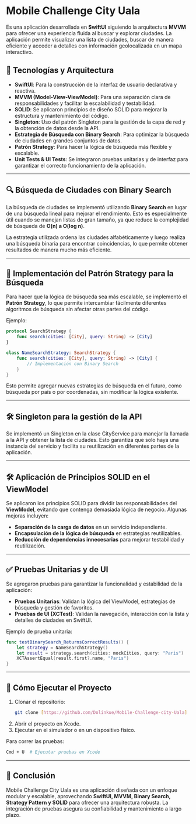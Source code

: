 # Mobile Challenge City Uala

Es una aplicación desarrollada en **SwiftUI** siguiendo la arquitectura **MVVM** para ofrecer una experiencia fluida al buscar y explorar ciudades. La aplicación permite visualizar una lista de ciudades, buscar de manera eficiente y acceder a detalles con información geolocalizada en un mapa interactivo.

## 📌 Tecnologías y Arquitectura

- **SwiftUI**: Para la construcción de la interfaz de usuario declarativa y reactiva.
- **MVVM (Model-View-ViewModel)**: Para una separación clara de responsabilidades y facilitar la escalabilidad y testabilidad.
- **SOLID**: Se aplicaron principios de diseño SOLID para mejorar la estructura y mantenimiento del código.
- **Singleton**: Uso del patrón Singleton para la gestión de la capa de red y la obtención de datos desde la API. 
- **Estrategia de Búsqueda con Binary Search**: Para optimizar la búsqueda de ciudades en grandes conjuntos de datos.
- **Patrón Strategy**: Para hacer la lógica de búsqueda más flexible y escalable.
- **Unit Tests & UI Tests**: Se integraron pruebas unitarias y de interfaz para garantizar el correcto funcionamiento de la aplicación.

---

## 🔍 Búsqueda de Ciudades con Binary Search

La búsqueda de ciudades se implementó utilizando **Binary Search** en lugar de una búsqueda lineal para mejorar el rendimiento. Esto es especialmente útil cuando se manejan listas de gran tamaño, ya que reduce la complejidad de búsqueda de **O(n) a O(log n)**.

La estrategia utilizada ordena las ciudades alfabéticamente y luego realiza una búsqueda binaria para encontrar coincidencias, lo que permite obtener resultados de manera mucho más eficiente.

---

## 🎯 Implementación del Patrón Strategy para la Búsqueda

Para hacer que la lógica de búsqueda sea más escalable, se implementó el **Patrón Strategy**, lo que permite intercambiar fácilmente diferentes algoritmos de búsqueda sin afectar otras partes del código.

Ejemplo:
```swift
protocol SearchStrategy {
    func search(cities: [City], query: String) -> [City]
}

class NameSearchStrategy: SearchStrategy {
    func search(cities: [City], query: String) -> [City] {
        // Implementación con Binary Search
    }
}
```
Esto permite agregar nuevas estrategias de búsqueda en el futuro, como búsqueda por país o por coordenadas, sin modificar la lógica existente.

---

## 🛠 Singleton para la gestión de la API

Se implementó un Singleton en la clase CityService para manejar la llamada a la API y obtener la lista de ciudades. Esto garantiza que solo haya una instancia del servicio y facilita su reutilización en diferentes partes de la aplicación.

---

## 🛠 Aplicación de Principios SOLID en el ViewModel

Se aplicaron los principios SOLID para dividir las responsabilidades del **ViewModel**, evitando que contenga demasiada lógica de negocio. Algunas mejoras incluyen:

- **Separación de la carga de datos** en un servicio independiente.
- **Encapsulación de la lógica de búsqueda** en estrategias reutilizables.
- **Reducción de dependencias innecesarias** para mejorar testabilidad y reutilización.

---

## ✅ Pruebas Unitarias y de UI

Se agregaron pruebas para garantizar la funcionalidad y estabilidad de la aplicación:

- **Pruebas Unitarias**: Validan la lógica del ViewModel, estrategias de búsqueda y gestión de favoritos.
- **Pruebas de UI (XCTest)**: Validan la navegación, interacción con la lista y detalles de ciudades en SwiftUI.

Ejemplo de prueba unitaria:
```swift
func testBinarySearch_ReturnsCorrectResults() {
    let strategy = NameSearchStrategy()
    let result = strategy.search(cities: mockCities, query: "Paris")
    XCTAssertEqual(result.first?.name, "Paris")
}
```

---

## 🚀 Cómo Ejecutar el Proyecto

1. Clonar el repositorio:
   ```sh
   git clone [https://github.com/Dolinkue/Mobile-Challenge-city-Uala]
   ```
2. Abrir el proyecto en Xcode.
3. Ejecutar en el simulador o en un dispositivo físico.

Para correr las pruebas:
```sh
Cmd + U  # Ejecutar pruebas en Xcode
```

---

## 📌 Conclusión

Mobile Challenge City Uala es una aplicación diseñada con un enfoque modular y escalable, aprovechando **SwiftUI, MVVM, Binary Search, Strategy Pattern y SOLID** para ofrecer una arquitectura robusta. La integración de pruebas asegura su confiabilidad y mantenimiento a largo plazo.


